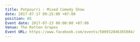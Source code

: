 ```yaml
---
title: Potpourri - Mixed Comedy Show
date: 2017-07-17 09:25:00 +07:00
position: 65
Event date: 2017-07-23 00:00:00 +07:00
Venue: The Rotten Grapes
Event URL: https://www.facebook.com/events/506932846365084/
---
```


